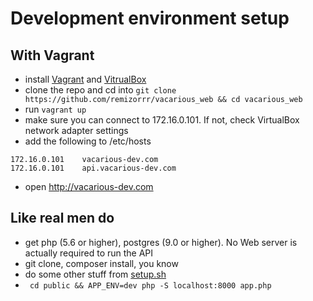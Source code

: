 # Development environment setup
## With Vagrant
* install [Vagrant](https://www.vagrantup.com/) and [VitrualBox](https://www.virtualbox.org)
* clone the repo and cd into ```git clone https://github.com/remizorrr/vacarious_web && cd vacarious_web```
* run ```vagrant up```
* make sure you can connect to 172.16.0.101. If not, check VirtualBox network adapter settings
* add the following to /etc/hosts
```
172.16.0.101	vacarious-dev.com
172.16.0.101	api.vacarious-dev.com
```
* open http://vacarious-dev.com

## Like real men do
* get php (5.6 or higher), postgres (9.0 or higher). No Web server is actually required to run the API
* git clone, composer install, you know
* do some other stuff from [setup.sh](provision/setup.sh)
* ``` cd public && APP_ENV=dev php -S localhost:8000 app.php```

